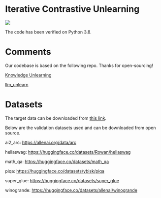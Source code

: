 # Iterative Contrastive Unlearning

![](./figure/framework.png)

The code has been verified on Python 3.8.

# Comments

Our codebase is based on the following repo. Thanks for open-sourcing!

[Knowledge Unlearning](https://github.com/joeljang/knowledge-unlearning)

[llm_unlearn](https://github.com/kevinyaobytedance/llm_unlearn)

# Datasets

The target data can be downloaded from [this link](https://github.com/ethz-spylab/lm-extraction-benchmark-data/tree/main/datasets).

Below are the validation datasets used and can be downloaded from open source.

ai2_arc: https://allenai.org/data/arc

hellaswag: https://huggingface.co/datasets/Rowan/hellaswag

math_qa: https://huggingface.co/datasets/math_qa

piqa: https://huggingface.co/datasets/ybisk/piqa

super_glue: https://huggingface.co/datasets/super_glue

winogrande: https://huggingface.co/datasets/allenai/winogrande

